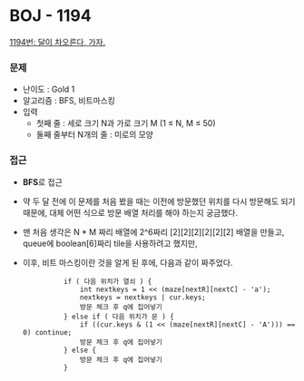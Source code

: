 # BOJ - 1194

[1194번: 달이 차오른다, 가자.](https://www.acmicpc.net/problem/1194)

### 문제

- 난이도 : Gold 1
- 알고리즘 : BFS, 비트마스킹
- 입력
    - 첫째 줄 : 세로 크기 N과 가로 크기 M (1 ≤ N, M ≤ 50)
    - 둘째 줄부터 N개의 줄 : 미로의 모양

### 접근

- **BFS**로 접근
- 약 두 달 전에 이 문제를 처음 봤을 때는 이전에 방문했던 위치를 다시 방문해도 되기 때문에, 대체 어떤 식으로 방문 배열 처리를 해야 하는지 궁금했다.
- 맨 처음 생각은 N * M 짜리 배열에 2^6짜리 [2][2][2][2][2][2] 배열을 만들고, queue에 boolean[6]짜리 tile을 사용하려고 했지만,
- 이후, 비트 마스킹이란 것을 알게 된 후에, 다음과 같이 짜주었다.

                if ( 다음 위치가 열쇠 ) {
                    int nextkeys = 1 << (maze[nextR][nextC] - 'a');
                    nextkeys = nextkeys | cur.keys;
                    방문 체크 후 q에 집어넣기
                } else if ( 다음 위치가 문 ) {
                    if ((cur.keys & (1 << (maze[nextR][nextC] - 'A'))) == 0) continue;
                    방문 체크 후 q에 집어넣기
                } else {
                    방문 체크 후 q에 집어넣기
                }
